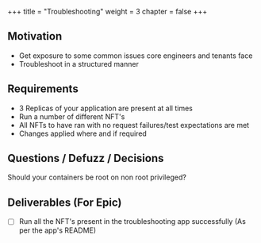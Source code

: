 +++
title = "Troubleshooting"
weight = 3
chapter = false
+++

## Motivation

* Get exposure to some common issues core engineers and tenants face
* Troubleshoot in a structured manner

## Requirements

* 3 Replicas of your application are present at all times
* Run a number of different NFT's
* All NFTs to have ran with no request failures/test expectations are met
* Changes applied where and if required

## Questions / Defuzz / Decisions

Should your containers be root on non root privileged?

## Deliverables (For Epic)

- [ ] Run all the NFT's present in the troubleshooting app successfully (As per the app's README)